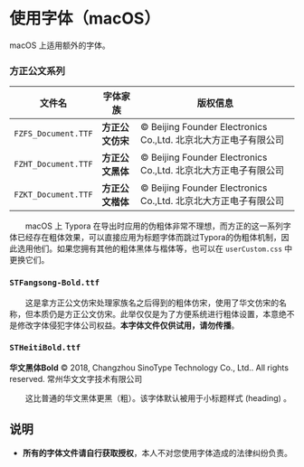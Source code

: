 # 使用字体（macOS）

macOS 上适用额外的字体。

### 方正公文系列

| 文件名              | 字体家族         | 版权信息                                                     |
| ------------------- | ---------------- | ------------------------------------------------------------ |
| `FZFS_Document.TTF` | **方正公文仿宋** | © Beijing Founder Electronics Co.,Ltd. 北京北大方正电子有限公司 |
| `FZHT_Document.TTF` | **方正公文黑体** | © Beijing Founder Electronics Co.,Ltd. 北京北大方正电子有限公司 |
| `FZKT_Document.TTF` | **方正公文楷体** | © Beijing Founder Electronics Co.,Ltd. 北京北大方正电子有限公司 |

　　macOS 上 Typora 在导出时应用的伪粗体非常不理想，而方正的这一系列字体已经存在粗体效果，可以直接应用为标题字体而跳过Typora的伪粗体机制，因此选用他们。如果您拥有其他的粗体黑体与楷体等，也可以在  `userCustom.css`  中更换它们。

### `STFangsong-Bold.ttf`  

　　这是拿方正公文仿宋处理家族名之后得到的粗体仿宋，使用了华文仿宋的名称，但本质仍是方正公文仿宋。此举仅仅是为了方便系统进行粗体设置，本意绝不是修改字体侵犯字体公司权益。**本字体文件仅供试用，请勿传播**。

### `STHeitiBold.ttf`  

**华文黑体Bold**  © 2018, Changzhou SinoType Technology Co., Ltd.. All rights reserved. 常州华文文字技术有限公司

　　这比普通的华文黑体更黑（粗）。该字体默认被用于小标题样式 (heading) 。

## 说明

*   **所有的字体文件请自行获取授权**，本人不对您使用字体造成的法律纠纷负责。